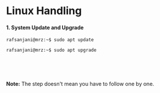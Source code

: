 
# Linux Handling

#### 1. System Update and Upgrade
```console
rafsanjani@mrz:~$ sudo apt update 
```
```console
rafsanjani@mrz:~$ sudo apt upgrade 
```

&nbsp;


&nbsp;
&nbsp;

**Note:** The step doesn't mean you have to follow one by one.
